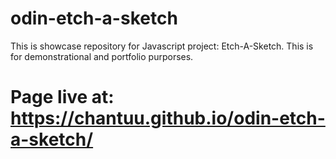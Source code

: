# odin-etch-a-sketch
 This is showcase repository for  Javascript project: Etch-A-Sketch. This is for demonstrational and portfolio purporses.

# Page live at: https://chantuu.github.io/odin-etch-a-sketch/
